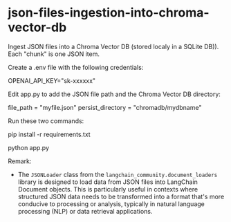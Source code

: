 # json-files-ingestion-into-chroma-vector-db

Ingest JSON files into a Chroma Vector DB (stored localy in a SQLite DB)). Each "chunk" is one JSON item.

Create a .env file with the following credentials:

OPENAI_API_KEY="sk-xxxxxx"

Edit app.py to add the JSON file path and the Chroma Vector DB directory:

file_path = "myfile.json"
persist_directory = "chromadb/mydbname"

Run these two commands:

pip install -r requirements.txt

python app.py

Remark: 

- The `JSONLoader` class from the `langchain_community.document_loaders` library is designed to load data from JSON files into LangChain Document objects. This is particularly useful in contexts where structured JSON data needs to be transformed into a format that's more conducive to processing or analysis, typically in natural language processing (NLP) or data retrieval applications.
